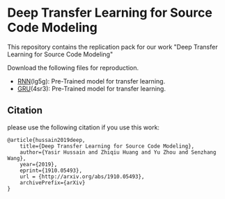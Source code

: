 # Deep Transfer Learning for Source Code Modeling

This repository contains the replication pack for our work "Deep Transfer Learning for Source Code Modeling"


Download the following files for reproduction.
* [RNN](https://pan.baidu.com/s/194LTenXeDgLkmbIKKENkEQ)(lg5g): Pre-Trained model for transfer learning.
* [GRU](https://pan.baidu.com/s/1zgPtjygH7vl0QAKc0iwnSA)(4sr3): Pre-Trained model for transfer learning.

## Citation
please use the following citation if you use this work:
```
@article{hussain2019deep,
    title={Deep Transfer Learning for Source Code Modeling},
    author={Yasir Hussain and Zhiqiu Huang and Yu Zhou and Senzhang Wang},
    year={2019},
    eprint={1910.05493},
    url = {http://arxiv.org/abs/1910.05493},
    archivePrefix={arXiv}
}
```

